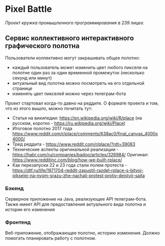 # Pixel Battle

_Проект кружка промышленного программирования в 239 лицее._

##  Сервис коллективного интерактивного графического полотна

Пользователи коллективно могут закрашивать общее полотно:
- каждый пользователь может изменить цвет любого пикселя на полотне один раз за один временной промежуток (несколько секунд или минут)
- актуальный вид полотна можно посмотреть на его отдельной странице
- изменять цвет пикселей можно через телеграм-бота

Проект стартовал когда-то давно на реддите.
О формате проекта и том, что из этого вышло, можно почитать тут:
- Статья на википедии: https://en.wikipedia.org/wiki/R/place (на русском, коротко - https://ru.wikipedia.org/wiki/Place)
- Итоговое полотно 2017 года https://www.reddit.com/r/place/comments/638ac0/final_canvas_4000x4000/
- Тред реддита - https://www.reddit.com/r/place/?rdt=39083
- Технические аспекты оригинальной реализации - https://habr.com/ru/companies/badoo/articles/326984/
Оригинал: https://www.redditinc.com/blog/how-we-built-rplace/
- Как перезапуски 22 и 23 года стали полем протеста - https://dtf.ru/life/1971704-reddit-zapustil-razdel-rplace-s-bitvoj-pikselej-na-nyom-srazu-zhe-nachali-protest-protiv-dejstvij-sajta


### Бэкенд
Cерверное приложение на Java, реализующее API телеграм-бота.
Также имеет API для предоставления актуального вида полотна и истории его изменения

### Фронтенд
Веб-приложение, отображающее полотно, историю изменения.
Должно помогать планировать работу с полотном.
